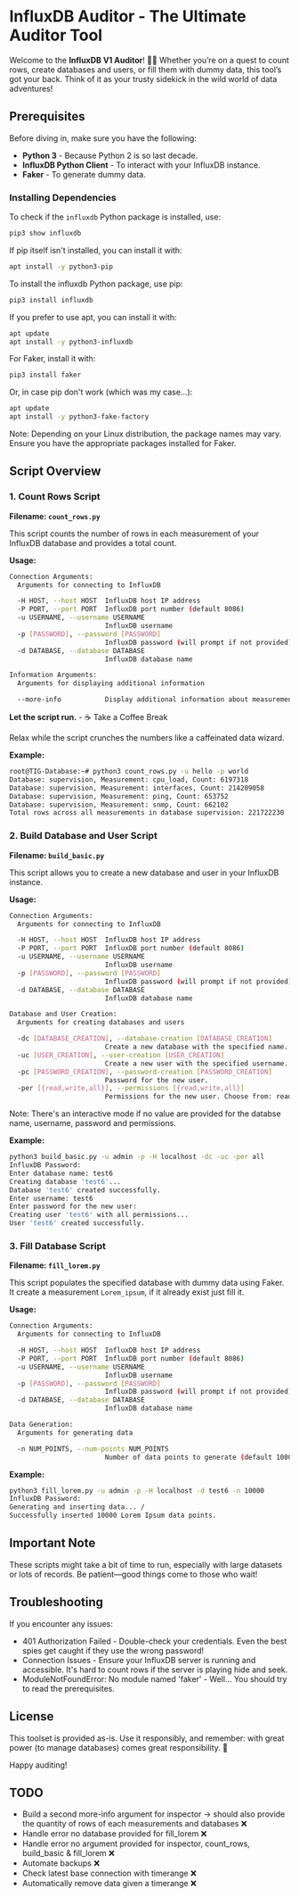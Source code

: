 # InfluxDB Auditor - The Ultimate Auditor Tool

Welcome to the **InfluxDB V1 Auditor**! 🕵️‍♂️ Whether you’re on a quest to count rows, create databases and users, or fill them with dummy data, this tool’s got your back. Think of it as your trusty sidekick in the wild world of data adventures!

## Prerequisites

Before diving in, make sure you have the following:

- **Python 3** - Because Python 2 is so last decade.
- **InfluxDB Python Client** - To interact with your InfluxDB instance.
- **Faker** - To generate dummy data.

### Installing Dependencies

To check if the `influxdb` Python package is installed, use:
```bash
pip3 show influxdb
```

If pip itself isn't installed, you can install it with:
```bash
apt install -y python3-pip
```

To install the influxdb Python package, use pip:
```bash
pip3 install influxdb
```

If you prefer to use apt, you can install it with:
```bash
apt update
apt install -y python3-influxdb
```

For Faker, install it with:
```bash
pip3 install faker
```

Or, in case pip don't work (which was my case...):
```bash
apt update
apt install -y python3-fake-factory
```

Note: Depending on your Linux distribution, the package names may vary. Ensure you have the appropriate packages installed for Faker.

## Script Overview

### 1. Count Rows Script

**Filename: `count_rows.py`**

This script counts the number of rows in each measurement of your InfluxDB database and provides a total count.

**Usage:**

```bash
Connection Arguments:
  Arguments for connecting to InfluxDB

  -H HOST, --host HOST  InfluxDB host IP address
  -P PORT, --port PORT  InfluxDB port number (default 8086)
  -u USERNAME, --username USERNAME
                        InfluxDB username
  -p [PASSWORD], --password [PASSWORD]
                        InfluxDB password (will prompt if not provided)
  -d DATABASE, --database DATABASE
                        InfluxDB database name

Information Arguments:
  Arguments for displaying additional information

  --more-info           Display additional information about measurements
```

**Let the script run.** - ☕️ Take a Coffee Break

Relax while the script crunches the numbers like a caffeinated data wizard.

**Example:**

```bash
root@TIG-Database:~# python3 count_rows.py -u hello -p world
Database: supervision, Measurement: cpu_load, Count: 6197318
Database: supervision, Measurement: interfaces, Count: 214209058
Database: supervision, Measurement: ping, Count: 653752
Database: supervision, Measurement: snmp, Count: 662102
Total rows across all measurements in database supervision: 221722230
```

### 2. Build Database and User Script

**Filename: `build_basic.py`**

This script allows you to create a new database and user in your InfluxDB instance.

**Usage:**

```bash
Connection Arguments:
  Arguments for connecting to InfluxDB

  -H HOST, --host HOST  InfluxDB host IP address
  -P PORT, --port PORT  InfluxDB port number (default 8086)
  -u USERNAME, --username USERNAME
                        InfluxDB username
  -p [PASSWORD], --password [PASSWORD]
                        InfluxDB password (will prompt if not provided)
  -d DATABASE, --database DATABASE
                        InfluxDB database name

Database and User Creation:
  Arguments for creating databases and users

  -dc [DATABASE_CREATION], --database-creation [DATABASE_CREATION]
                        Create a new database with the specified name.
  -uc [USER_CREATION], --user-creation [USER_CREATION]
                        Create a new user with the specified username.
  -pc [PASSWORD_CREATION], --password-creation [PASSWORD_CREATION]
                        Password for the new user.
  -per [{read,write,all}], --permissions [{read,write,all}]
                        Permissions for the new user. Choose from: read, write, all.

```

Note: There's an interactive mode if no value are provided for the databse name, username, password and permissions.

**Example:**

```bash
python3 build_basic.py -u admin -p -H localhost -dc -uc -per all
InfluxDB Password:
Enter database name: test6
Creating database 'test6'...
Database 'test6' created successfully.
Enter username: test6
Enter password for the new user:
Creating user 'test6' with all permissions...
User 'test6' created successfully.
```

### 3. Fill Database Script
**Filename: `fill_lorem.py`**

This script populates the specified database with dummy data using Faker. It create a measurement `Lorem_ipsum`, if it already exist just fill it.

**Usage:**
```bash
Connection Arguments:
  Arguments for connecting to InfluxDB

  -H HOST, --host HOST  InfluxDB host IP address
  -P PORT, --port PORT  InfluxDB port number (default 8086)
  -u USERNAME, --username USERNAME
                        InfluxDB username
  -p [PASSWORD], --password [PASSWORD]
                        InfluxDB password (will prompt if not provided)
  -d DATABASE, --database DATABASE
                        InfluxDB database name

Data Generation:
  Arguments for generating data

  -n NUM_POINTS, --num-points NUM_POINTS
                        Number of data points to generate (default 1000)
```

**Example:**
```bash
python3 fill_lorem.py -u admin -p -H localhost -d test6 -n 10000
InfluxDB Password:
Generating and inserting data... /
Successfully inserted 10000 Lorem Ipsum data points.
```

## Important Note

These scripts might take a bit of time to run, especially with large datasets or lots of records. Be patient—good things come to those who wait!

## Troubleshooting

If you encounter any issues:

- 401 Authorization Failed - Double-check your credentials. Even the best spies get caught if they use the wrong password!
- Connection Issues - Ensure your InfluxDB server is running and accessible. It's hard to count rows if the server is playing hide and seek.
- ModuleNotFoundError: No module named 'faker' - Well... You should try to read the prerequisites.

## License
This toolset is provided as-is. Use it responsibly, and remember: with great power (to manage databases) comes great responsibility. 🚀

Happy auditing!

## **TODO**

- Build a second more-info argument for inspector -> should also provide the quantity of rows of each measurements and databases ❌
- Handle error no database provided for fill_lorem ❌
- Handle error no argument provided for inspector, count_rows, build_basic & fill_lorem ❌
- Automate backups ❌
- Check latest base connection with timerange ❌
- Automatically remove data given a timerange ❌

